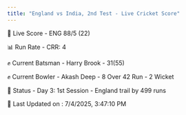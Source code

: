 ```yaml
---
title: "England vs India, 2nd Test - Live Cricket Score"
---
```


🔴 Live Score - ENG 88/5 (22)  

📊 Run Rate - CRR: 4  

✊ Current Batsman - Harry Brook - 31(55)  

✊ Current Bowler - Akash Deep - 8 Over 42 Run - 2 Wicket  

📑 Status - Day 3: 1st Session - England trail by 499 runs

📝 Last Updated on : 7/4/2025, 3:47:10 PM  

